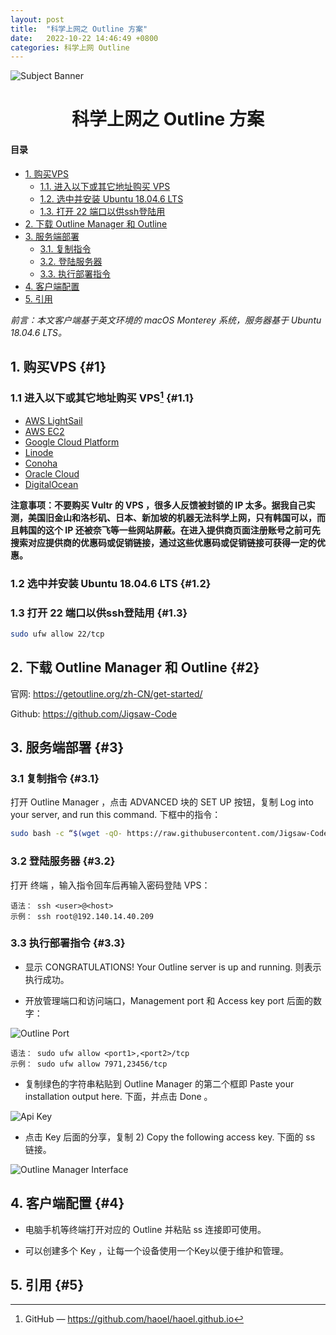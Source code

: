 ```yaml
---
layout: post
title:  "科学上网之 Outline 方案"
date:   2022-10-22 14:46:49 +0800
categories: 科学上网 Outline
---
```


![Subject Banner](https://miro.medium.com/max/1400/1*-6TscJtFKPKJ3gQ0zNjAzw.png)

# <center>科学上网之 Outline 方案</center>

#### 目录

- [1. 购买VPS](#1)
  - [1.1. 进入以下或其它地址购买 VPS](#1.1)
  - [1.2. 选中并安装 Ubuntu 18.04.6 LTS](#1.2)
  - [1.3. 打开 22 端口以供ssh登陆用](#1.3)
- [2. 下载 Outline Manager 和 Outline](#2)
- [3. 服务端部署](#3)
  - [3.1. 复制指令](#3.1)
  - [3.2. 登陆服务器](#3.2)
  - [3.3. 执行部署指令](#3.3)
- [4. 客户端配置](#4)
- [5. 引用](#5)

*前言：本文客户端基于英文环境的 macOS Monterey 系统，服务器基于 Ubuntu 18.04.6 LTS。*

## 1. 购买VPS {#1}

### 1.1 进入以下或其它地址购买 VPS[^1] {#1.1}

- [AWS LightSail](https://lightsail.aws.amazon.com/)
- [AWS EC2](https://aws.amazon.com/cn/)
- [Google Cloud Platform](https://cloud.google.com/)
- [Linode](https://www.linode.com/)
- [Conoha](https://www.conoha.jp/zh/)
- [Oracle Cloud](https://www.oracle.com/cloud/free/)
- [DigitalOcean](https://www.digitalocean.com/pricing/droplets#basic-droplets)

**注意事项：不要购买 Vultr 的 VPS ，很多人反馈被封锁的 IP 太多。据我自己实测，美国旧金山和洛杉矶、日本、新加坡的机器无法科学上网，只有韩国可以，而且韩国的这个 IP 还被奈飞等一些网站屏蔽。在进入提供商页面注册账号之前可先搜索对应提供商的优惠码或促销链接，通过这些优惠码或促销链接可获得一定的优惠。**

### 1.2 选中并安装 Ubuntu 18.04.6 LTS {#1.2}

### 1.3 打开 22 端口以供ssh登陆用 {#1.3}

```Bash
sudo ufw allow 22/tcp
```

## 2. 下载 Outline Manager 和 Outline {#2}

官网: https://getoutline.org/zh-CN/get-started/

Github: https://github.com/Jigsaw-Code

## 3. 服务端部署 {#3}

### 3.1 复制指令 {#3.1}

打开 Outline Manager ，点击 ADVANCED 块的 SET UP 按钮，复制 Log into your server, and run this command. 下框中的指令：

```Bash
sudo bash -c “$(wget -qO- https://raw.githubusercontent.com/Jigsaw-Code/outline-server/master/src/server_manager/install_scripts/install_server.sh)"
```

### 3.2 登陆服务器 {#3.2}

打开 终端 ，输入指令回车后再输入密码登陆 VPS：

```
语法： ssh <user>@<host> 
示例： ssh root@192.140.14.40.209
```

### 3.3 执行部署指令 {#3.3}

- 显示 CONGRATULATIONS! Your Outline server is up and running. 则表示执行成功。

- 开放管理端口和访问端口，Management port 和 Access key port 后面的数字：

![Outline Port](https://miro.medium.com/max/1400/1*tSSO__gcgnpc2KXi0irF9A.png)

```
语法： sudo ufw allow <port1>,<port2>/tcp 
示例： sudo ufw allow 7971,23456/tcp
```

- 复制绿色的字符串粘贴到 Outline Manager 的第二个框即 Paste your installation output here. 下面，并点击 Done 。

![Api Key](https://miro.medium.com/max/1400/1*CxgBvOsG8Ar5p5lsdch38A.png)

- 点击 Key 后面的分享，复制 2) Copy the following access key. 下面的 ss 链接。

![Outline Manager Interface](https://miro.medium.com/max/1400/1*fXthzeLa2WwpVShk2Hbmyw.png)

## 4. 客户端配置 {#4}

- 电脑手机等终端打开对应的 Outline 并粘贴 ss 连接即可使用。

- 可以创建多个 Key ，让每一个设备使用一个Key以便于维护和管理。

## 5. 引用 {#5}
[^1]: GitHub — https://github.com/haoel/haoel.github.io